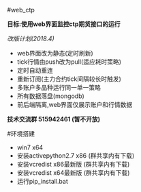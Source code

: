 
#web_ctp

**目标:使用web界面监控ctp期货接口的运行**

*改版计划(2018.4)*
* web界面改为静态(定时刷新)
* tick行情由push改为pull(适应耗时策略)
* 定时自动重连
* 重新订阅(主力合约tick间隔较长时触发)
* 多账户多品种运行同一单一策略
* 所有数据落盘(mongodb)
* 前后端隔离,web界面仅展示账户和行情数据



**技术交流群 515942461 (暂不开放)**

#环境搭建

* win7 x64
* 安装activepython2.7 x86 (群共享内有下载)
* 安装vcredist x86最新版 (群共享内有下载)
* 安装vcredist x64最新版 (群共享内有下载)
* 运行pip_install.bat


